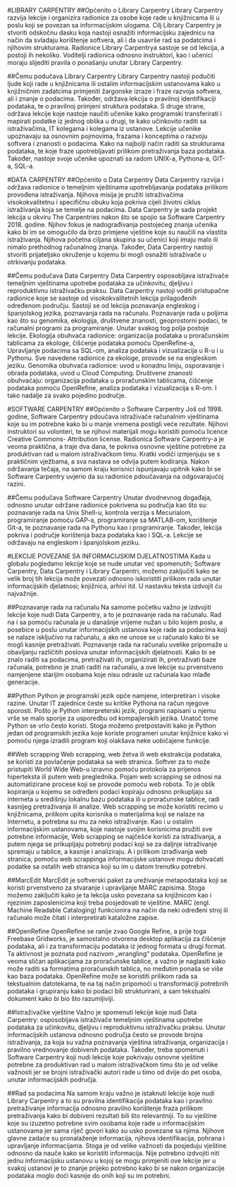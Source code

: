 #LIBRARY CARPENTRY
##Općenito o Library Carpentry
Library Carpentry razvija lekcije i organizira radionice za osobe koje rade u knjižnicama ili u poslu koji se povezan sa informacijskim ulogama. Cilj Library Carpentry je stvoriti odskočnu dasku koja nastoji osnažiti informacijsku zajednicu na način da svladaju korištenje softvera, ali i da usavrše rad sa podatcima i njihovim strukturama. Radionice Library Carpentrya sastoje se od lekcija, a postoji ih nekoliko. Voditelji radionica odnosno instruktori, kao i učenici moraju slijediti pravila o ponašanju unutar Library Carpentry. 

##Čemu podučava Library Carpentry
Library Carpentry nastoji podučiti ljude koji rade u knjižnicama ili ostalim informacijskim ustanovama kako u knjižničnim zadatcima primjeniti žargonske izraze i fraze razvoja softvera, ali i znanje o podacima. Također, održava lekcija o pravilnoj identifikaciji podataka, te o pravilnoj primjeni struktura podataka. S druge strane, održava lekcije koje nastoje naučiti učenike kako programski transferirati i mapirati podatke iz jednog oblika u drugi, te kako učinkovito raditi sa istraživačima, IT kolegama i kolegama iz ustanove.  Lekcije učenike upoznavaju sa osnovnim pojmovima, frazama i konceptima o razvoju softvera i znanosti o podacima. Kako na najbolji način raditi sa strukturama podataka, te koje fraze upotrebljavati prilikom pretraživanja baza podataka. Također, nastoje svoje učenike upoznati sa radom UNIX-a, Pythona-a, GIT-a, SQL-a. 

#DATA CARPENTRY
##Općenito o Data Carpentry
Data Carpentry razvija i održava radionice o temeljnim vještinama upotrebljavanja podataka prilikom provođena istraživanja. Njihova misija je pružiti istraživačima visokokvalitetnu i specifičnu obuku koja pokriva cijeli životni ciklus istraživanja koja se temelje na podacima.   Data Carpentry je sada projekt lekcija u okviru The Carpentries nakon što se spojio sa Software Carpentry 2018. godine. Njihov fokus je nadograđivanja postojećeg znanja učenika kako bi im se omogućilo da brzo primjene vještine koje su naučili na vlastita istraživanja. Njihova početna ciljana skupina su učenici koji imaju malo ili nimalo prethodnog računalnog znanja. Također, Data Carpentry nastoji stvoriti prijateljsko okruženje u kojemu bi mogli osnažiti istraživače u otrkivanju podataka.

##Čemu podučava Data Carpentry
Data Carpentry osposobljava istraživače temeljnim vještinama upotrebe podataka za učinkovitu, djeljivu i reproduktivnu istraživačku praksu. Data Carpentry nastoji voditi pristupačne radionice koje se sastoje od visokokvalitetnih lekcija prilagođenih određenom području. Sastoji se od lekcija poznavanja engleskog i španjolskog jezika, poznavanja rada na računalu. Poznavanje rada u poljima kao što su genomika, ekologija, društvene znanosti, geoprostorni podaci, te računalni programi za programiranje. Unutar svakog tog polja postoje lekcije. Ekologija obuhvaća radionice: organizacija podataka u proračunskim tablicama za ekologe, čišćenje podataka pomoću OpenRefine-a, Upravljanje podacima sa SQL-om, analiza podataka i vizualizacija u R-u i u Pythonu. Sve navedene radionice za ekologe, provode se na engleskom jeziku. Genomika obuhvaća radionice: uvod u konadnu liniju, osporavanje i obrada podataka, uvod u Cloud Computing. Društvene znanosti obuhvaćaju: organizacija podataka u proračunskim tablicama, čišćenje podataka pomoću OpenRefine, analiza podataka i vizualizacija s R-om. I tako nadalje za svako pojedino područje. 

#SOFTWARE CARPENTRY
##Općenito o Software Carpentry
Još od 1998. godine, Software Carpentry pdoučava istraživače računalnim vještinama koje su im potrebne kako bi u manje vremena postigli veće rezultate. Njihovi instruktori su volonteri, te se njihovi materijali mogu koristiti pomoću licence Creative Commons- Attribution license. Radionica Software Carpentry-a je veoma praktična, a traje dva dana, te pokriva osnovne vještine potrebne za produktivan rad u malom istraživačkom timu. Kratki vodiči izmjenjuju se s praktičnim vježbama, a sva nastava se odvija putem kodiranja. Nakon održavanja tečaja, na samom kraju korisnici ispunjavaju upitnik kako bi se Software Carpentry uvjerio da su radionice pdoučavanja na odgovarajućoj razini. 

##Čemu podučava Software Carpentry
Unutar dvodnevnog događaja, odnosno unutar održane radionice pokrivena su područja kao što su: poznavanje rada na Unix Shell-u, kontrola verzija s Mecurialom, programiranje pomoću GAP-a, programiranje sa MATLAB-om, korištenje Git-a, te poznavanje rada na Pythonu kao i programiranje. Također, lekcija pokriva i područje korištenja baza podataka kao i SQL-a. Lekcije se održavaju na engleskom i španjolskom jeziku.

#LEKCIJE POVEZANE SA INFORMACIJSKIM DJELATNOSTIMA
Kada u globalu pogledamo lekcije koje se nude unutar već spomenutih; Software Carpentry, Data Carpentry i Library Carpentri, možemo zaključiti kako se velik broj tih lekcija može povezati odnosno iskoristiti prilikom rada unutar informacijskih djelatnosi; knjižnica, arhivi itd. U nastavku teksta izdvojit ću najvažnije.

##Poznavanje rada na računalu
Na samome početku važno je izdvojiti lekcije koje nudi Data Carpentry, a to je poznavanje rada na računalu. Rad na i sa pomoću računala je u današnje vrijeme nužan u bilo kojem poslu, a posebice u poslu unutar informacijskih ustanova koje rade sa podacima koji se nalaze isključivo na računalu, a ako ne unose se u računalo kako bi se mogli kasnije pretraživati. Poznavanje rada na računalu uvelike pripomaže u obavljanju različitih poslova unutar informacijskih djelatnosti. Kako bi se znalo raditi sa podacima, pretraživati ih, organizirati ih, pretraživati baze računala, potrebno je znati raditi na računalu, a ove lekcije su prvenstveno namjenjene starijim osobama koje nisu odrasle uz računala kao mlađe generacije.

##Python
Python je programski jezik opće namjene, interpretiran i visoke razine. Unutar IT zajednice česte su kritike Pythona na račun njegove sporosti. Pošto je Python interpreterski jezik, programi napisani u njemu vrše se malo sporije za usporedbu od kompajlerskih jezika. Unatoč tome Python se vrlo često koristi. Stoga možemo pretpostaviti kako je Python jedan od programskih jezika koje koriste programeri unutar knjižnice kako vi pomoću njega izradili program koji olakšava neke uobičajene funkcije. 

##Web scrapping 
Web scrapping, web žetva ili web ekstrakcija podataka, se koristi za povlačenje podataka sa web stranica. Softver za to može pristupiti World Wide Web-u izravno pomoću protokola za prijenos hiperteksta ili putem web preglednika. Pojam web scrapping se odnosi na automatizirane procese koji se provode pomoću web robota. To je oblik kopiranja u kojemu se određeni podaci kopiraju odnosno prikupljaju sa interneta u središnju lokalnu bazu podataka ili u proračunske tablice, radi kasnijeg pretraživanja ili analize. Web scrapping se može koristiti recimo u knjižnicama, prilikom upita korisnika o materijalima koji se nalaze na Internetu, a potrebna su mu za neko istraživanje. Kao i u ostalim informacijskim ustanovama, koje nastoje svojim korisnicima pružiti sve potrebne informacije, Web scrapping se najčešće koristi za istraživanja, a putem njega se prikupljaju potrebnji podaci koji se za daljnje istraživanje spremaju u tablice, a kasnije i analiziraju. A i prilikom izrađivanja web stranica, pomoću web scrappinga informacijske ustanove mogu dohvaćati podatke sa ostalih web stranica koji su im u datom trenutku potrebni.

##MarcEdit
MarcEdit je softverski paket za ureživanje metapodataka koji se koristi prvenstveno za stvaranje i upravljanje MARC zapisima. Stoga možemo zaključiti kako je ta lekcija usko povezana sa knjižnicom kao i njezinim zaposlenicima koji treba posjedovati te vještine. MARC (engl. Machine Readable Cataloging) funkcionira na način da neki određeni stroj ili računalo može čitati i interpretirati kataložne zapise.  

##OpenRefine
OpenRefine se ranije zvao Google Refine, a prije toga Freebase Gridworks, je samostalno otvorena desktop aplikacija za čišćenje podataka, ali i za transformaciju podataka iz jednog formata u drugi format. Ta aktivnost je poznata pod nazivom „wrangling“ podataka. OpenRefine je veoma sličan aplikacijama za proračunske tablice, a važno je naglasiti kako može raditi sa formatima proračunskih tablica, no međutim ponaša se više kao baza podataka. OpenRefine može se koristiti prilikom rada sa tekstualnim datotekama, te na taj način pripomoći u transformaciji potrebnih podataka i grupiranju kako bi podaci bili strukturirani, a sam tekstualni dokument kako bi bio što razumljiviji. 

##Istraživačke vještine
Važno je spomenuti lekcije koje nudi Data Carpentry: osposobljava istraživače temeljnim vještinama upotrebe podataka za učinkovitu, djeljivu i reproduktivnu istraživačku praksu. Unutar informacijskih ustanova odnosno područja često se provode brojna istraživanja, za koja su važna poznavanja vještina istraživanja, organizacija i pravilno vrednovanje dobivenih podataka. Također, treba spomenuti i Software Carpentry koji nudi lekcije koje pokrivaju osnovne vještine potrebne za produktivan rad u malom istraživačkom timu što je od velike važnosti jer se brojni istraživački autori rade u timo od dvije do pet osoba, unutar informacijskih područja. 

##Rad sa podacima
Na samom kraju važno je istaknuti lekcije koje nudi Library Carpentry a to su pravilna identifikacija podataka kao i pravilno pretraživanje informacija odnosno pravilno korištenje fraza prilikom pretraživanja kako bi dobiveni rezultati bili što relevantniji. To su vještine koje su izuzetno potrebne svim osobama koje rade u informacijskim ustanovama jer sama riječ govori kako su usko povezane sa njima. Njihove glavne zadaće su pronalaženje informacija, njihova identifikacija, pohrana i upravljanje informacijama. Stoga je od velike važnosti da posjeduju vještine odnosno da nauče kako se koristiti informacija. Nije potrebno izdvojiti niti jednu informacijsku ustanovu u kojoj se mogu primjeniti ove lekcije jer u svakoj ustanovi je to znanje prijeko potrebno kako bi se nakon organizacije podataka moglo doći kasnije do onih koji su im potrebni. 


